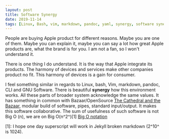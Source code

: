 ```yaml
---
layout: post
title: Software Synergy
date: 2019-11-14
tags: [Linux, Bash, vim, markdown, pandoc, yaml, synergy, software synergy, Big O]
---
```


People are buying Apple product for different reasons. Maybe you are one of them. Maybe you can explain it, maybe you can say a lot how great Apple products are, what the brand is for you. I am not a fan, so I won't understand it.

There is one thing I do understand. It is the way that Apple integrate its products. The harmony of devices and services make other companies product no fit. This harmony of devices is a gain for consumer.

I feel something similar in regards to Linux, bash, Vim, markdown, pandoc, CLI and GNU Software. There is beautiful **synergy** how this environment works. All these parts of broader system acknowledge the same values. It has something in common with Bazaar/OpenSource [The Cathedral and the Bazaar](https://en.wikipedia.org/wiki/The_Cathedral_and_the_Bazaar), modular build of software, pipes, standard input/output. It makes this software collaborative. The sum of usefulness of such software is not Big O (n), we are on Big O(n^2^)[1]  [Big O notation](https://en.wikipedia.org/wiki/Big_O_notation)

[1]: I hope one day superscript will work in Jekyll broken markdown (2^10^ is 1024).
